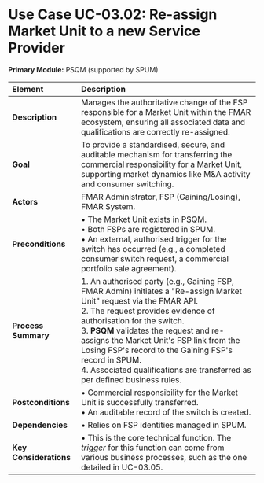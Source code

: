 # Use Case UC-03.02: Re-assign Market Unit to a new Service Provider
**Primary Module:** PSQM (supported by SPUM)

| Element             | Description                                                                                                                                                                                                                          |
| :------------------ | :---------------------------------------------------------------------------------------------------------------------------------------------------------------------------------------------------------------------------------- |
| **Description**     | Manages the authoritative change of the FSP responsible for a Market Unit within the FMAR ecosystem, ensuring all associated data and qualifications are correctly re-assigned.                                                       |
| **Goal**            | To provide a standardised, secure, and auditable mechanism for transferring the commercial responsibility for a Market Unit, supporting market dynamics like M&A activity and consumer switching.                                       |
| **Actors**          | FMAR Administrator, FSP (Gaining/Losing), FMAR System.                                                                                                                                                                               |
| **Preconditions**   | • The Market Unit exists in PSQM. <br> • Both FSPs are registered in SPUM. <br> • An external, authorised trigger for the switch has occurred (e.g., a completed consumer switch request, a commercial portfolio sale agreement). |
| **Process Summary** | 1. An authorised party (e.g., Gaining FSP, FMAR Admin) initiates a "Re-assign Market Unit" request via the FMAR API. <br> 2. The request provides evidence of authorisation for the switch. <br> 3. **PSQM** validates the request and re-assigns the Market Unit's FSP link from the Losing FSP's record to the Gaining FSP's record in SPUM. <br> 4. Associated qualifications are transferred as per defined business rules. |
| **Postconditions**  | • Commercial responsibility for the Market Unit is successfully transferred. <br> • An auditable record of the switch is created.                                                                                                    |
| **Dependencies**    | • Relies on FSP identities managed in SPUM. |
| **Key Considerations** | • This is the core technical function. The *trigger* for this function can come from various business processes, such as the one detailed in UC-03.05. |

